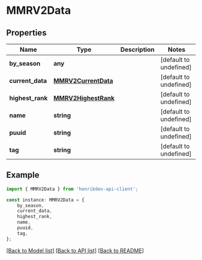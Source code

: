 # MMRV2Data


## Properties

Name | Type | Description | Notes
------------ | ------------- | ------------- | -------------
**by_season** | **any** |  | [default to undefined]
**current_data** | [**MMRV2CurrentData**](MMRV2CurrentData.md) |  | [default to undefined]
**highest_rank** | [**MMRV2HighestRank**](MMRV2HighestRank.md) |  | [default to undefined]
**name** | **string** |  | [default to undefined]
**puuid** | **string** |  | [default to undefined]
**tag** | **string** |  | [default to undefined]

## Example

```typescript
import { MMRV2Data } from 'henrikdev-api-client';

const instance: MMRV2Data = {
    by_season,
    current_data,
    highest_rank,
    name,
    puuid,
    tag,
};
```

[[Back to Model list]](../README.md#documentation-for-models) [[Back to API list]](../README.md#documentation-for-api-endpoints) [[Back to README]](../README.md)
